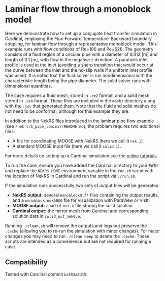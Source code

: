 # Laminar flow through a monoblock model

Here we demonstrate how to set up a conjugate heat transfer simulation in Cardinal, employing the Flux-Forward Temperature-Backward boundary coupling, for laminar flow through a representative monoblock model. This example runs with flow conditions of Re=100 and Pe=626. The geometry consists of a fluid region of a circular pipe with a diameter of 0.012 [m] and length of 0.1 [m], with flow in the negative z direction. A parabolic inlet profile is used at the inlet (avoiding a sharp transition that would occur at the curve between the inlet and the no-slip walls if a uniform inlet profile was used). It is noted that the fluid solver is run nondimensional with the characteristic length being the pipe diameter. The solid solver runs with dimensional quantities.

The case requires a fluid mesh, stored in `.re2` format, and a solid mesh, stored in `.exo` format. These files are included in the `mesh/` directory along with the `.jou` that generated them. Note that the fluid and solid meshes do not need to be conformal, although for this example they are.

In addition to the NekRS files introduced in the laminar pipe flow example (see `/nekrs/1_pipe_laminar/README.md`), the problem requires two additional files:

- A file for coordinating MOOSE with NekRS (here we call it `nek.i`)  
- A standard MOOSE input file (here we call it `solid.i`).

For more details on setting up a Cardinal simulation see the [online tutorials](https://cardinal.cels.anl.gov/tutorials/cht5.html).

To run the case, ensure you have added the Cardinal directory to your `PATH` and replace the `NEKRS_HOME` environment variable in the `run.sh` script with the location of NekRS in Cardinal and run the script via `./run.sh`.  

If the simulation runs successfully two sets of output files will be generated:  

- **NekRS output:** several `monoblock0.f*` files containing the output results, and a `monoblock.nek5000` file for visualization with ParaView or VisIt.  
- **MOOSE output:** a `solid_out.e` file storing the solid solution.  
- **Cardinal output:** the mirror mesh from Cardinal and corresponding solution data in `solid_out_nek0.e`.  

Running `./clean.sh` will remove the outputs and logs but preserve the `.cache` (allowing you to re-run the simulation with minor changes). For major changes you may need to run `./clean deep` to delete the `.cache`. These scripts are intended as a convenience but are not required for running a case.

## Compatibility

Tested with Cardinal commit `ba183a8d15`.
